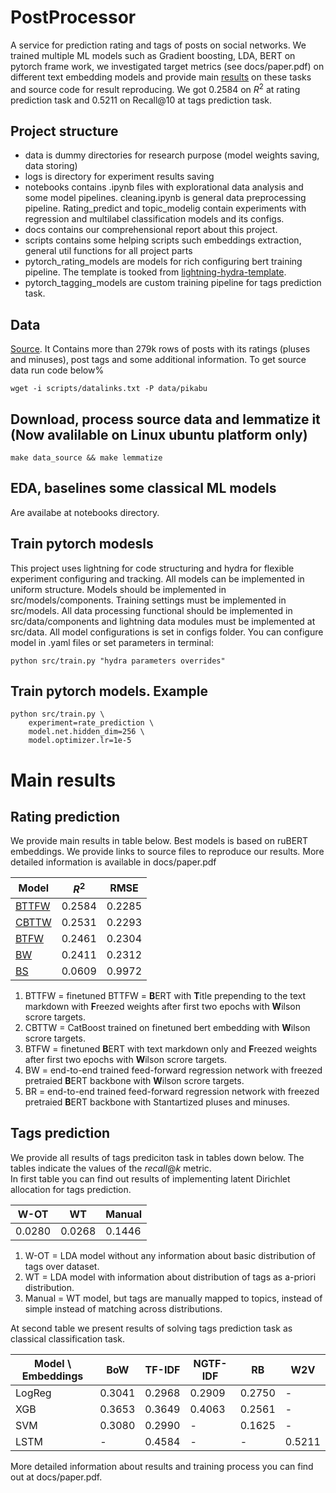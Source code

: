 # PostProcessor
A service for prediction rating and tags of posts on social networks. We trained multiple ML models such as Gradient boosting, LDA, BERT on pytorch frame work, we investigated target metrics (see docs/paper.pdf) on different text embedding  models and provide main [results](#main-results) on these tasks and source code for result reproducing. We got 0.2584 on $R^2$ at rating prediction task and 0.5211 on Recall@10 at tags prediction task. 

## Project structure
- data is dummy directories for research purpose (model weights saving, data storing)
- logs is directory for experiment results saving
- notebooks contains .ipynb files with explorational data analysis and some model pipelines. cleaning.ipynb is general data preprocessing pipeline. Rating_predict and topic_modelig contain experiments with regression and multilabel classification models and its configs.
- docs contains our comprehensional report about this project.
- scripts contains some helping scripts such embeddings extraction, general util functions for all project parts
- pytorch_rating_models are models for rich configuring bert training pipeline. The template is tooked from [lightning-hydra-template](https://github.com/ashleve/lightning-hydra-template).
- pytorch_tagging_models are custom training pipeline for tags prediction task.


## Data
[Source](https://huggingface.co/datasets/IlyaGusev/pikabu). It Contains more than 279k rows of posts with its ratings (pluses and minuses), post tags and some additional information. To get source data run code below%
```console
wget -i scripts/datalinks.txt -P data/pikabu
```

## Download, process source data and lemmatize it (Now avalilable on Linux ubuntu platform only)
```console
make data_source && make lemmatize
```

## EDA, baselines some classical ML models
Are availabe at notebooks directory. 

## Train pytorch modesls
This project uses lightning for code structuring and hydra for flexible experiment configuring and tracking.
All models can be implemented in uniform structure. Models should be implemented in src/models/components. 
Training settings must be implemented in src/models. All data processing functional should be implemented in
src/data/components and lightning data modules must be implemented at src/data. All model configurations is set
in configs folder. You can configure model in .yaml files or set parameters in terminal:
```console
python src/train.py "hydra parameters overrides"
```
## Train pytorch models. Example
```console
python src/train.py \
    experiment=rate_prediction \
    model.net.hidden_dim=256 \
    model.optimizer.lr=1e-5
```
# Main results

## Rating prediction

We provide main results in table below. Best models is based on ruBERT embeddings. We provide links to source files to reproduce our results. More detailed information is available in docs/paper.pdf

|     Model     |       $R^2$   |  RMSE  |
| ------------- | ------------- | -------
|  [BTTFW](https://github.com/zhursvlevy/PostProcessor/tree/main/pytorch_rating_models/scripts/BTTFW.sh)        |     0.2584    | 0.2285  |
|  [CBTTW](https://github.com/zhursvlevy/PostProcessor/tree/main/notebooks/rating_predict/catboost_regressor.ipynb)         |     0.2531    | 0.2293  |
|  [BTFW](https://github.com/zhursvlevy/PostProcessor/tree/main/pytorch_rating_models/scripts/scripts/BTFW.sh)         |     0.2461    | 0.2304  |
|  [BW](https://github.com/zhursvlevy/PostProcessor/tree/main/pytorch_rating_models/scripts/BW.sh)           |     0.2411    | 0.2312  |
|  [BS](https://github.com/zhursvlevy/PostProcessor/tree/main/pytorch_rating_models/scripts/BR.sh)           | 0.0609 | 0.9972  |

1. BTTFW = finetuned BTTFW = **B**ERT with **T**itle prepending to the text markdown with **F**reezed weights after first two epochs with **W**ilson scrore targets.
2. CBTTW = CatBoost trained on finetuned bert embedding with **W**ilson scrore targets.
3. BTFW = finetuned **B**ERT with text markdown only and **F**reezed weights after first two epochs with **W**ilson scrore targets.
4. BW = end-to-end trained feed-forward regression network with freezed pretraied **B**ERT backbone with **W**ilson scrore targets.
5. BR = end-to-end trained feed-forward regression network with freezed pretraied **B**ERT backbone with Stantartized pluses and minuses.

## Tags prediction

We provide all results of tags prediciton task in tables down below. The tables indicate the values of the $recall@k$ metric.  
In first table you can find out results of implementing latent Dirichlet allocation for tags prediction.

| W-OT | WT | Manual |
| ------ |-----| ------|
| 0.0280 | 0.0268 | 0.1446 |

1. W-OT = LDA model without any information about basic distribution of tags over dataset.
2. WT = LDA model with information about distribution of tags as a-priori distribution.
3. Manual = WT model, but tags are manually mapped to topics, instead of simple instead of matching across distributions.

At second table we present results of solving tags prediction task as classical classification task. 

|     Model \ Embeddings    |       BoW   |  TF-IDF  | NGTF-IDF | RB | W2V |
| ------------- | ------------- | ------------- | ------------- | ------------- |------------- |
| LogReg  | 0.3041 | 0.2968 | 0.2909 | 0.2750 | - |
|    XGB | 0.3653 | 0.3649 |0.4063| 0.2561 | - |
|    SVM  | 0.3080 | 0.2990 | - | 0.1625 | - |
|    LSTM  | - | 0.4584 | - | - | 0.5211 |

More detailed information about results and training process you can find out at docs/paper.pdf.
